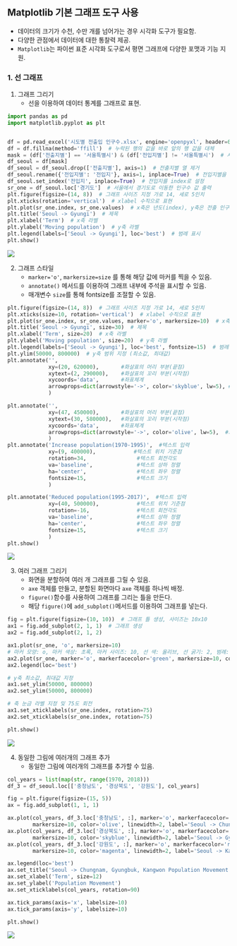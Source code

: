## Matplotlib 기본 그래프 도구 사용
- 데이터의 크기가 수천, 수만 개를 넘어가는 경우 시각화 도구가 필요함.
- 다양한 관점에서 데이터에 대한 통찰력 제공.
- `Matplotlib`는 파이썬 표준 시각화 도구로서 평면 그래프에 다양한 포맷과 기능 지원.

### 1. 선 그래프
1. 그래프 그리기
   - 선을 이용하여 데이터 통계를 그래프로 표현.
```python
import pandas as pd
import matplotlib.pyplot as plt


df = pd.read_excel('시도별 전출입 인구수.xlsx', engine='openpyxl', header=0)
df = df.fillna(method='ffill')  # 누락된 행의 값을 바로 앞의 행 값을 대체
mask = (df['전출지별'] == '서울특별시') & (df['전입지별'] != '서울특별시')  # 서울특별시에서 타지역으로 전출 필터링
df_seoul = df[mask]
df_seoul = df_seoul.drop(['전출지별'], axis=1)  # 전출지별 열 제거
df_seoul.rename({'전입지별': '전입지'}, axis=1, inplace=True)  # 전입지별을 전입지로 이름 변겅
df_seoul.set_index('전입지', inplace=True)  # 전입지를 index로 설정
sr_one = df_seoul.loc['경기도']  # 서울에서 경기도로 이동한 인구수 값 출력
plt.figure(figsize=(14, 8))  # 그래프 사이즈 지정 가로 14, 세로 5인치
plt.xticks(rotation='vertical')  # xlabel 수직으로 표현
plt.plot(sr_one.index, sr_one.values)  # x축은 년도(index), y축은 전출 인구수(values)
plt.title('Seoul -> Gyungi')  # 제목
plt.xlabel('Term')  # x축 라벨
plt.ylabel('Moving population')  # y축 라벨
plt.legend(labels=['Seoul -> Gyungi'], loc='best')  # 범례 표시
plt.show()
```
![](D:\PandasStudy\img\Figure_1.png)

2. 그래프 스타일
   - `marker='o'`, `markersize=size` 를 통해 해당 값에 마커를 찍을 수 있음.
   - `annotate()` 메서드를 이용하여 그래프 내부에 주석을 표시할 수 있음.
   - 매개변수 `size`를 통해 fontsize를 조절할 수 있음.
```python
plt.figure(figsize=(14, 8))  # 그래프 사이즈 지정 가로 14, 세로 5인치
plt.xticks(size=10, rotation='vertical')  # xlabel 수직으로 표현
plt.plot(sr_one.index, sr_one.values, marker='o', markersize=10)  # x축은 년도(index), y축은 전출 인구수(values)
plt.title('Seoul -> Gyungi', size=30)  # 제목
plt.xlabel('Term', size=20)  # x축 라벨
plt.ylabel('Moving population', size=20)  # y축 라벨
plt.legend(labels=['Seoul -> Gyungi'], loc='best', fontsize=15)  # 범례 표시
plt.ylim(50000, 800000)  # y축 범위 지정 (최소값, 최대값)
plt.annotate('',
             xy=(20, 620000),       #화살표의 머리 부분(끝점)
             xytext=(2, 290000),    #화살표의 꼬리 부분(시작점)
             xycoords='data',       #좌표체계
             arrowprops=dict(arrowstyle='->', color='skyblue', lw=5), #화살표 서식
             )

plt.annotate('',
             xy=(47, 450000),       #화살표의 머리 부분(끝점)
             xytext=(30, 580000),   #화살표의 꼬리 부분(시작점)
             xycoords='data',       #좌표체계
             arrowprops=dict(arrowstyle='->', color='olive', lw=5),  #화살표 서식
             )
plt.annotate('Increase population(1970-1995)',  #텍스트 입력
             xy=(9, 400000),            #텍스트 위치 기준점
             rotation=34,                #텍스트 회전각도
             va='baseline',              #텍스트 상하 정렬
             ha='center',                #텍스트 좌우 정렬
             fontsize=15,                #텍스트 크기
             )

plt.annotate('Reduced population(1995-2017)',  #텍스트 입력
             xy=(40, 500000),            #텍스트 위치 기준점
             rotation=-16,               #텍스트 회전각도
             va='baseline',              #텍스트 상하 정렬
             ha='center',                #텍스트 좌우 정렬
             fontsize=15,                #텍스트 크기
             )
plt.show()
```
![](D:\PandasStudy\img\Figure_2.png)

3. 여러 그래프 그리기
   - 화면을 분할하여 여러 개 그래프를 그릴 수 있음.
   - `axe` 객체를 만들고, 분할된 화면마다 `axe` 객체를 하나씩 배정.
   - `figure()`함수를 사용하여 그래프를 그리는 틀을 만든다.
   - 해당 `figure()`에 `add_subplot()`메서드를 이용하여 그래프를 넣는다.
```python
fig = plt.figure(figsize=(10, 10))  # 그래프 틀 생성, 사이즈는 10x10
ax1 = fig.add_subplot(2, 1, 1)  # 그래프 생성
ax2 = fig.add_subplot(2, 1, 2)

ax1.plot(sr_one, 'o', markersize=10)
# 마커 모양: o, 마커 색상: 초록, 마커 사이즈: 10, 선 색: 올리브, 선 굵기: 2, 범례: Seoul -> Gyungi
ax2.plot(sr_one, marker='o', markerfacecolor='green', markersize=10, color='olive', linewidth=2, label='Seoul -> Gyungi')
ax2.legend(loc='best')

# y축 최소값, 최대값 지정
ax1.set_ylim(50000, 800000)
ax2.set_ylim(50000, 800000)

# 축 눈금 라벨 지정 및 75도 회전
ax1.set_xticklabels(sr_one.index, rotation=75)
ax2.set_xticklabels(sr_one.index, rotation=75)

plt.show()
```   
![](D:\PandasStudy\img\Figure_3.png)

4. 동일한 그림에 여러개의 그래프 추가
   - 동일한 그림에 여러개의 그래프를 추가할 수 있음.
```python
col_years = list(map(str, range(1970, 2018)))
df_3 = df_seoul.loc[['충청남도', '경상북도', '강원도'], col_years]

fig = plt.figure(figsize=(15, 5))
ax = fig.add_subplot(1, 1, 1)

ax.plot(col_years, df_3.loc['충청남도', :], marker='o', markerfacecolor='green',
        markersize=10, color='olive', linewidth=2, label='Seoul -> Chungnam')
ax.plot(col_years, df_3.loc['경상북도', :], marker='o', markerfacecolor='blue',
        markersize=10, color='skyblue', linewidth=2, label='Seoul -> Gyungbuk')
ax.plot(col_years, df_3.loc['강원도', :], marker='o', markerfacecolor='red',
        markersize=10, color='magenta', linewidth=2, label='Seoul -> Kangwon')

ax.legend(loc='best')
ax.set_title('Seoul -> Chungnam, Gyungbuk, Kangwon Population Movement', size=20)
ax.set_xlabel('Term', size=12)
ax.set_ylabel('Population Movement')
ax.set_xticklabels(col_years, rotation=90)

ax.tick_params(axis='x', labelsize=10)
ax.tick_params(axis='y', labelsize=10)

plt.show()
```   
![](D:\PandasStudy\img\Figure_4.png)


